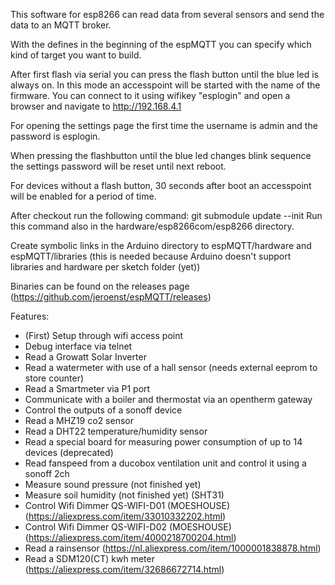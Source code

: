 This software for esp8266 can read data from several sensors and send the
data to an MQTT broker.

With the defines in the beginning of the espMQTT you can specify which kind
of target you want to build.

After first flash via serial you can press the flash button until the
blue led is always on. In this mode an accesspoint will be started with
the name of the firmware. You can connect to it using wifikey "esplogin" 
and open a browser and navigate to http://192.168.4.1

For opening the settings page the first time the username is admin and the
password is esplogin.

When pressing the flashbutton until the blue led changes blink sequence the
settings password will be reset until next reboot.

For devices without a flash button, 30 seconds after boot an accesspoint
will be enabled for a period of time.

After checkout run the following command: git submodule update --init
Run this command also in the hardware/esp8266com/esp8266 directory.

Create symbolic links in the Arduino directory to espMQTT/hardware and
espMQTT/libraries (this is needed because Arduino doesn't support libraries
and hardware per sketch folder (yet))

Binaries can be found on the releases page (https://github.com/jeroenst/espMQTT/releases)

Features:
- (First) Setup through wifi access point
- Debug interface via telnet
- Read a Growatt Solar Inverter
- Read a watermeter with use of a hall sensor (needs external eeprom to store counter)
- Read a Smartmeter via P1 port
- Communicate with a boiler and thermostat via an opentherm gateway
- Control the outputs of a sonoff device
- Read a MHZ19 co2 sensor
- Read a DHT22 temperature/humidity sensor
- Read a special board for measuring power consumption of up to 14 devices (deprecated)
- Read fanspeed from a ducobox ventilation unit and control it using a sonoff 2ch
- Measure sound pressure (not finished yet)
- Measure soil humidity (not finished yet) (SHT31)
- Control Wifi Dimmer QS-WIFI-D01 (MOESHOUSE) (https://aliexpress.com/item/33010332202.html)
- Control Wifi Dimmer QS-WIFI-D02 (MOESHOUSE)  (https://aliexpress.com/item/4000218700204.html)
- Read a rainsensor (https://nl.aliexpress.com/item/1000001838878.html)
- Read a SDM120(CT) kwh meter (https://aliexpress.com/item/32686672714.html)